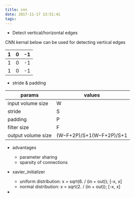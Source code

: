 ```yaml
---
title: cnn
date: 2017-11-17 13:51:41
tags:
---
```


* Detect vertical/horizontal edges

CNN kernal below can be used for detecting vertical edges

1 | 0 | -1
--- | --- | ---
1 | 0 | -1
1 | 0 | -1

* stride & padding

params | values
--- | ---
input volume size | W
stride | S
padding | P
filter size | F
output volume size | (W−F+2P)/S+1(W−F+2P)/S+1

* advantages
    * parameter sharing
    * sparsity of connections

* xavier_initializer
    * uniform distribution: x = sqrt(6. / (in + out)); [-x, x]
    * normal distribution: x = sqrt(2. / (in + out)); [-x, x]

*


